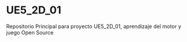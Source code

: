 # UE5_2D_01
Repositorio Principal para proyecto UE5_2D_01, aprendizaje del motor y juego Open Source
